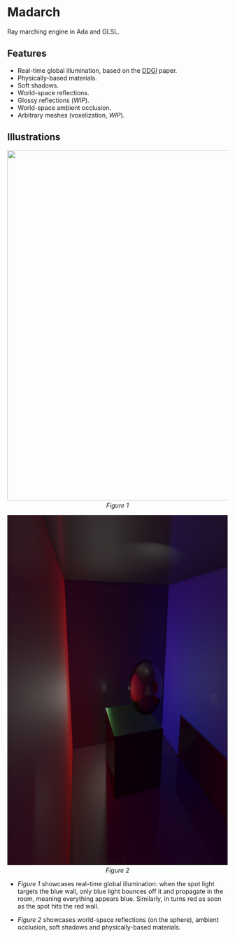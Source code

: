 # Madarch
Ray marching engine in Ada and GLSL.

## Features

- Real-time global illumination, based on the <a href=http://jcgt.org/published/0008/02/01/paper-lowres.pdf>DDGI</a> paper.
- Physically-based materials.
- Soft shadows.
- World-space reflections.
- Glossy reflections (*WIP*).
- World-space ambient occlusion.
- Arbitrary meshes (voxelization, *WIP*).

## Illustrations

<p align="center">
  <img width=800 height=800 src="media/realtime_gi.gif"><br>
  <i>Figure 1</i>
</p>

<p align="center">
  <img width=800 height=800 src="media/room.png"><br>
  <i>Figure 2</i>
</p>

- *Figure 1* showcases real-time global illumination: when the spot light targets the blue wall, only blue light bounces off it and propagate in the room, meaning everything appears blue. Similarly, in turns red as soon as the spot hits the red wall.

- *Figure 2* showcases world-space reflections (on the sphere), ambient occlusion, soft shadows and physically-based materials.
